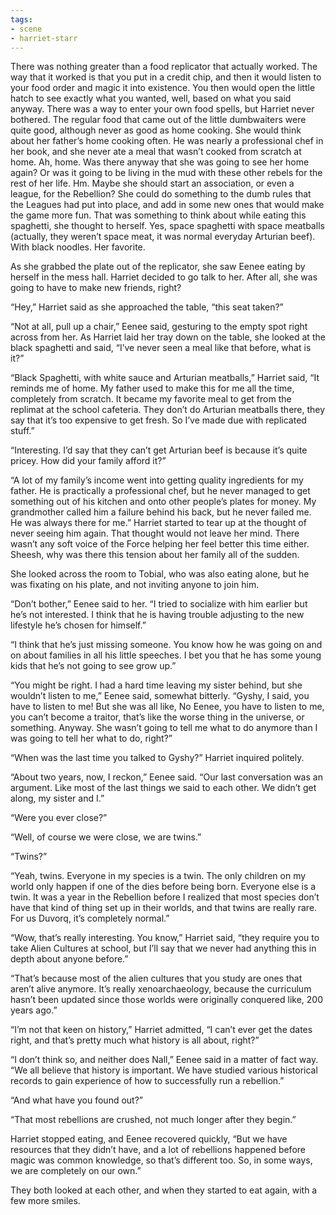 ```yaml
---
tags:
- scene
- harriet-starr
---
```


There was nothing greater than a food replicator that actually worked.
The way that it worked is that you put in a credit chip, and then it
would listen to your food order and magic it into existence. You then
would open the little hatch to see exactly what you wanted, well, based
on what you said anyway. There was a way to enter your own food spells,
but Harriet never bothered. The regular food that came out of the little
dumbwaiters were quite good, although never as good as home cooking. She
would think about her father’s home cooking often. He was nearly a
professional chef in her book, and she never ate a meal that wasn’t
cooked from scratch at home. Ah, home. Was there anyway that she was
going to see her home again? Or was it going to be living in the mud
with these other rebels for the rest of her life. Hm. Maybe she should
start an association, or even a league, for the Rebellion? She could do
something to the dumb rules that the Leagues had put into place, and add
in some new ones that would make the game more fun. That was something
to think about while eating this spaghetti, she thought to herself. Yes,
space spaghetti with space meatballs (actually, they weren’t space meat,
it was normal everyday Arturian beef). With black noodles. Her favorite.

As she grabbed the plate out of the replicator, she saw Eenee eating by
herself in the mess hall. Harriet decided to go talk to her. After all,
she was going to have to make new friends, right?

“Hey,” Harriet said as she approached the table, “this seat taken?”

“Not at all, pull up a chair,” Eenee said, gesturing to the empty spot
right across from her. As Harriet laid her tray down on the table, she
looked at the black spaghetti and said, “I’ve never seen a meal like
that before, what is it?”

“Black Spaghetti, with white sauce and Arturian meatballs,” Harriet
said, “It reminds me of home. My father used to make this for me all the
time, completely from scratch. It became my favorite meal to get from
the replimat at the school cafeteria. They don’t do Arturian meatballs
there, they say that it’s too expensive to get fresh. So I’ve made due
with replicated stuff.”

“Interesting. I’d say that they can’t get Arturian beef is because it’s
quite pricey. How did your family afford it?”

“A lot of my family’s income went into getting quality ingredients for
my father. He is practically a professional chef, but he never managed
to get something out of his kitchen and onto other people’s plates for
money. My grandmother called him a failure behind his back, but he never
failed me. He was always there for me.” Harriet started to tear up at
the thought of never seeing him again. That thought would not leave her
mind. There wasn’t any soft voice of the Force helping her feel better
this time either. Sheesh, why was there this tension about her family
all of the sudden.

She looked across the room to Tobial, who was also eating alone, but he
was fixating on his plate, and not inviting anyone to join him.

“Don’t bother,” Eenee said to her. “I tried to socialize with him
earlier but he’s not interested. I think that he is having trouble
adjusting to the new lifestyle he’s chosen for himself.”

“I think that he’s just missing someone. You know how he was going on
and on about families in all his little speeches. I bet you that he has
some young kids that he’s not going to see grow up.”

“You might be right. I had a hard time leaving my sister behind, but she
wouldn’t listen to me,” Eenee said, somewhat bitterly. “Gyshy, I said,
you have to listen to me! But she was all like, No Eenee, you have to
listen to me, you can’t become a traitor, that’s like the worse thing in
the universe, or something. Anyway. She wasn’t going to tell me what to
do anymore than I was going to tell her what to do, right?”

“When was the last time you talked to Gyshy?” Harriet inquired politely.

“About two years, now, I reckon,” Eenee said. “Our last conversation was
an argument. Like most of the last things we said to each other. We
didn’t get along, my sister and I.”

“Were you ever close?”

“Well, of course we were close, we are twins.”

“Twins?”

“Yeah, twins. Everyone in my species is a twin. The only children on my
world only happen if one of the dies before being born. Everyone else is
a twin. It was a year in the Rebellion before I realized that most
species don’t have that kind of thing set up in their worlds, and that
twins are really rare. For us Duvorq, it’s completely normal.”

“Wow, that’s really interesting. You know,” Harriet said, “they require
you to take Alien Cultures at school, but I’ll say that we never had
anything this in depth about anyone before.”

“That’s because most of the alien cultures that you study are ones that
aren’t alive anymore. It’s really xenoarchaeology, because the
curriculum hasn’t been updated since those worlds were originally
conquered like, 200 years ago.”

“I’m not that keen on history,” Harriet admitted, “I can’t ever get the
dates right, and that’s pretty much what history is all about, right?”

“I don’t think so, and neither does Nall,” Eenee said in a matter of
fact way. “We all believe that history is important. We have studied
various historical records to gain experience of how to successfully run
a rebellion.”

“And what have you found out?”

“That most rebellions are crushed, not much longer after they begin.”

Harriet stopped eating, and Eenee recovered quickly, “But we have
resources that they didn’t have, and a lot of rebellions happened before
magic was common knowledge, so that’s different too. So, in some ways,
we are completely on our own.”

They both looked at each other, and when they started to eat again, with
a few more smiles.
